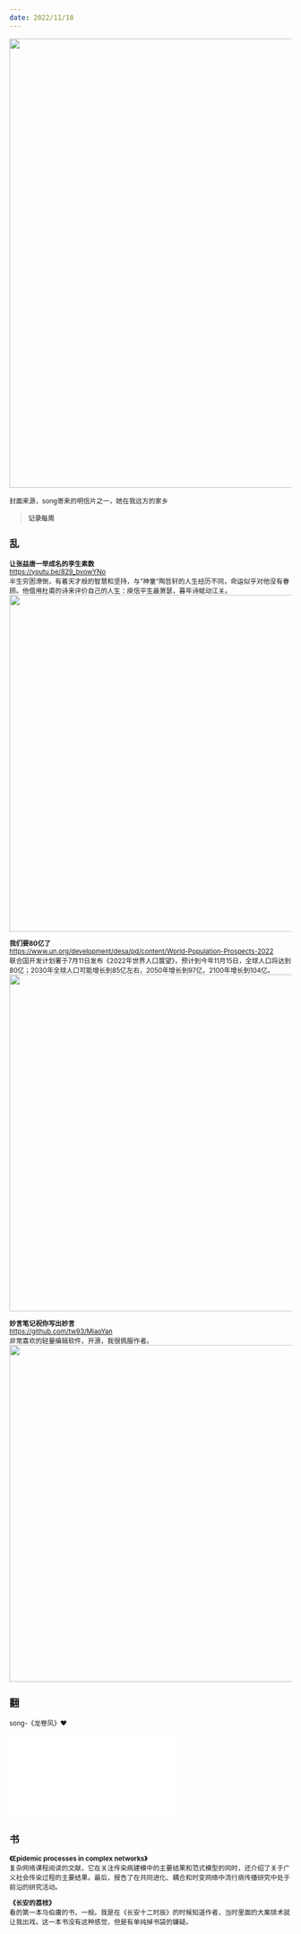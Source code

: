 ```yaml
---
date: 2022/11/18
---
```

<img src=https://ipic.oss-cn-hangzhou.aliyuncs.com/blog/2023-01-04-IMG_1726.JPG width=800/>

<small>封面来源，song寄来的明信片之一，她在我远方的家乡

>**记录每周**

## 乱

**让张益唐一举成名的孪生素数**  
<https://youtu.be/829_bvowYNo>  
半生穷困潦倒，有着天才般的智慧和坚持，与”神童“陶哲轩的人生经历不同，命运似乎对他没有眷顾。他借用杜甫的诗来评价自己的人生：庾信平生最萧瑟，暮年诗赋动江关。
<img src=https://ipic.oss-cn-hangzhou.aliyuncs.com/blog/2023-01-04-%E6%88%AA%E5%B1%8F2023-01-04%2012.59.58.png width=600/>

**我们要80亿了**  
<https://www.un.org/development/desa/pd/content/World-Population-Prospects-2022>  
联合国开发计划署于7月11日发布《2022年世界人口展望》，预计到今年11月15日，全球人口将达到80亿；2030年全球人口可能增长到85亿左右，2050年增长到97亿，2100年增长到104亿。
<img src=https://ipic.oss-cn-hangzhou.aliyuncs.com/blog/2023-01-04-050049.png width=600/>

**妙言笔记祝你写出妙言**  
<https://github.com/tw93/MiaoYan>  
非常喜欢的轻量编辑软件，开源，我很佩服作者。
<img src=https://ipic.oss-cn-hangzhou.aliyuncs.com/blog/2023-01-04-%E6%88%AA%E5%B1%8F2023-01-04%2013.01.35.png width=600/>

## 翻
song-《龙卷风》❤️

<iframe src="//player.bilibili.com/player.html?aid=945135600&bvid=BV1fW4y1s73x&cid=893984999&page=1" scrolling="no" border="0" frameborder="no" framespacing="0" allowfullscreen="true"> </iframe>


## 书
**《Epidemic processes in complex networks》**  
复杂网络课程阅读的文献，它在关注传染病建模中的主要结果和范式模型的同时，还介绍了关于广义社会传染过程的主要结果。最后，报告了在共同进化、耦合和时变网络中流行病传播研究中处于前沿的研究活动。

**《长安的荔枝》**  
看的第一本马伯庸的书，一般。我是在《长安十二时辰》的时候知道作者，当时里面的大案牍术就让我出戏。这一本书没有这种感觉，但是有单纯掉书袋的嫌疑。


